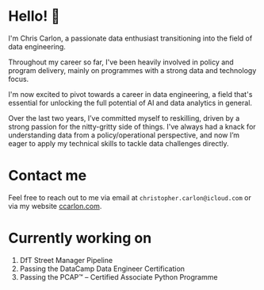 # Hello! 👋

I'm Chris Carlon, a passionate data enthusiast transitioning into the field of data engineering.

Throughout my career so far, I've been heavily involved in policy and program delivery, mainly on programmes with a strong data and technology focus.

I'm now excited to pivot towards a career in data engineering, a field that's essential for unlocking the full potential of AI and data analytics in general.

Over the last two years, I’ve committed myself to reskilling, driven by a strong passion for the nitty-gritty side of things. I've always had a knack for understanding data from a policy/operational perspective, and now I’m eager to apply my technical skills to tackle data challenges directly.


# Contact me

Feel free to reach out to me via email at `christopher.carlon@icloud.com` or via my website [ccarlon.com](http://ccarlon.com).

# Currently working on

1. DfT Street Manager Pipeline
2. Passing the DataCamp Data Engineer Certification
3. Passing the PCAP™ – Certified Associate Python Programme
